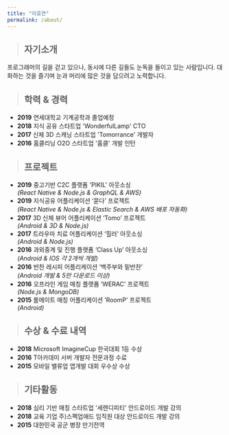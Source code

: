 ```yaml
---
title: "이호연"
permalink: /about/
---
```


> ## 자기소개

프로그래머의 길을 걷고 있으나, 동시에 다른 길들도 눈독을 들이고 있는 사람입니다. 
대화하는 것을 즐기며 눈과 머리에 많은 것을 담으려고 노력합니다. 

> ## 학력 & 경력

* **2019** 연세대학교 기계공학과 졸업예정
* **2018** 지식 공유 스타트업 'WonderfulLamp' CTO
* **2017** 신체 3D 스캐닝 스타트업 'Tomorrance' 개발자
* **2016** 홈클리닝 O2O 스타트업 '홈클' 개발 인턴

> ## 프로젝트

- **2019** 중고기반 C2C 플랫폼 'PIKIL' 아웃소싱  
*(React Native & Node.js & GraphQL & AWS)*
- **2019** 지식공유 어플리케이션 ‘묻다’ 프로젝트  
*(React Native & Node.js & Elastic Search & AWS 배포 자동화)*
- **2017** 3D 신체 뷰어 어플리케이션 ‘Tomo’ 프로젝트   
*(Android & 3D & Node.js)*
- **2017** 트라우마 치료 어플리케이션 ‘힐러’ 아웃소싱  
*(Android & Node.js)*
- **2016** 과외중계 및 진행 플랫폼 ‘Class Up’ 아웃소싱   
*(Android & IOS 각 2개씩 개발)*
- **2016** 반찬 레시피 어플리케이션 ‘백주부와 밑반찬’  
*(Android 개발 & 5만 다운로드 이상)*
- **2016** 오프라인 게임 매칭 플랫폼 ‘WERAC’ 프로젝트   
*(Node.js & MongoDB)*
- **2015** 룸메이트 매칭 어플리케이션 ‘RoomP’ 프로젝트  
*(Android)*

> ## 수상 & 수료 내역

- **2018** Microsoft ImagineCup 한국대회 1등 수상
- **2016** T아카데미 서버 개발자 전문과정 수료
- **2015** 모바일 밸류업 앱개발 대회 우수상 수상

> ## 기타활동

- **2018** 심리 기반 매칭 스타트업 '세렌디피티' 안드로이드 개발 강의    
- **2018** 교육 기업 주)스펙업애드 임직원 대상 안드로이드 개발 강의
- **2015** 대한민국 공군 병장 만기전역
